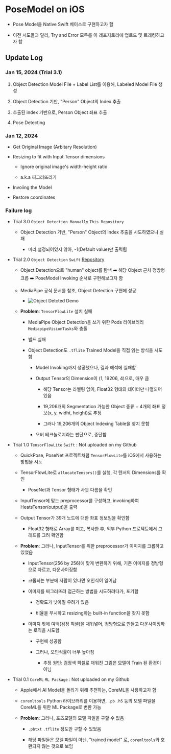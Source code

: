 #  PoseModel on iOS

- Pose Model을 Native Swift 베이스로 구현하고자 함

- 이전 시도들과 달리, Try and Error 모두를 이 레포지토리에 업로드 및 트래킹하고자 함

## Update Log

### Jan 15, 2024 (Trial 3.1)

1. Object Detection Model File + Label List를 이용해, Labeled Model File 생성

1. Object Detection 기반, "Person" Object의 Index 추출

1. 추출된 index 기반으로, Person Object 좌표 추출

1. Pose Detecting

### Jan 12, 2024

- Get Original Image (Arbitary Resolution)

- Resizing to fit with Input Tensor dimensions

    - Ignore original image's width-height ratio
    
    - a.k.a 찌그러뜨리기

- Invoiing the Model

- Restore coordinates

### Failure log

- Trial 3.0 `Object Detection Manually` `This Repository`

    - Object Detection 기반, "Person" Object의 Index 추출을 시도하였으나 실패
    
        - 미리 설정되어있지 않아, -1(Default value)만 출력됨

- Trial 2.0 `Object Detection` `Swift` [Repository](https://github.com/hajun-myoung/posemodel_test2)

    - Object Detection으로 "human" object를 탐색 ➡️ 해당 Object 근처 정방형 크롭 ➡️ PoseModel Invoking 순서로 구현해보고자 함
    
    - MediaPipe 공식 문서를 참조, Object Detection 구현에 성공
    
        - ![Object Detcted Demo](./human_detected_ios.png)
        
    - **Problem**: `TensorFlowLite` 설치 실패
    
        - MediaPipe Object Detection을 쓰기 위한 Pods 라이브러리 `MediapipeVisionTasks`와 충돌
        
        - 빌드 실패
        
        - Object Detection도 `.tflite` Trained Model을 직접 읽는 방식을 시도함
        
            - Model Invoking까지 성공했으나, 결과 해석에 실패함
            
            - Output Tensor의 Dimension이 (1, 19206, 4)으로, 매우 큼
            
                - 해당 Tensor는 라벨링 없이, Float32 형태의 데이터만 나열되어 있음
            
                - 19,206개의 Segmentation 가능한 Object 종류 + 4개의 좌표 정보(x, y, widht, height)로 추정
                
                - 그러나 19,206개의 Object Indexing Table을 찾지 못함
            
            - 오버 테크놀로지라는 판단으로, 중단함
            
- Trial 1.0 `TensorFlowLite` `Swift` : Not uploaded on my Github

    - QuickPose, PoseNet 프로젝트처럼 `TensorFlowLite`를 iOS에서 사용하는 방법을 시도
    
    - TensorFlowLite로 `allocateTensors()`를 실행, 각 텐서의 Dimensions를 확인
    
        - PoseNet과 Tensor 형태가 사뭇 다름을 확인
        
    - InputTensor에 맞는 preprocessor를 구성하고, invoking하여 HeatsTensor(output)을 출력
    
    - Output Tensor가 39개 노드에 대한 좌표 정보임을 확인함
    
        - Float32 형태로 Array를 펴고, 복사한 후, 외부 Python 프로젝트에서 그래프를 그려 확인함
        
    - **Problem**: 그러나, InputTensor를 위한 preprocessor가 이미지를 크롭하고 있었음
    
        - InputTensor(256 by 256)에 맞게 변환하기 위해, 기존 이미지를 정방형으로 자르고, 다운사이징함
        
        - 크롭되는 부분에 사람이 있다면 오인식이 일어남
        
        - 이미지를 찌그러뜨려 접근하는 방법을 시도하려다가, 포기함
            
            - 정확도가 낮아질 우려가 있음
            
            - 비율을 무시하고 resizing하는 built-in function을 찾지 못함
        
        - 이미지 밖에 여백(검정 픽셀)을 채워넣어, 정방형으로 만들고 다운사이징하는 로직을 시도함
        
            - 구현에 성공함
            
            - 그러나, 오인식률이 너무 높아짐
            
                - 추정 원인: 검정색 픽셀로 채워진 그림은 모델이 Train 된 환경이 아님

- Trial 0.1 `CoreML` `ML Package` : Not uploaded on my Github

    - Apple에서 AI Model을 돌리기 위해 추천하는, CoreML을 사용하고자 함
    
    - `coremltools` Python 라이브러리를 이용하면, `.pb` `.h5` 등의 모델 파일을 CoreML을 위한 ML Package로 변환 가능
    
    - **Problem**: 그러나, 포즈모델의 모델 파일을 구할 수 없음
    
        - `.pbtxt` `.tflite` 정도만 구할 수 있었음
    
        - 해당 파일들은 모델 파일이 아닌, "trained model" 로, `coremltools`와 호환되지 않는 것으로 보임
